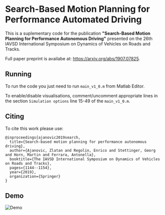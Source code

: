 # Search-Based Motion Planning for Performance Automated Driving

This is a suplementary code for the publication **"Search-Based Motion Planning for Performance Autonomous Driving"**
presented on the 26th IAVSD International Symposium on Dynamics of Vehicles on Roads and Tracks.

Full paper preprint is availabe at: https://arxiv.org/abs/1907.07825.

## Running
To run the code you just need to run `main_v1_0.m` from Matlab Editor.

To enable/disable visualisations, comment/uncomment appropriate lines in the section `Simulation options` line 15-49 of the `main_v1_0.m`.

## Citing

To cite this work please use:
```
@inproceedings{ajanovic2019search,
  title={Search-based motion planning for performance autonomous driving},
  author={Ajanovic, Zlatan and Regolin, Enrico and Stettinger, Georg and Horn, Martin and Ferrara, Antonella},
  booktitle={The IAVSD International Symposium on Dynamics of Vehicles on Roads and Tracks},
  pages={1144--1154},
  year={2019},
  organization={Springer}
}
```
## Demo
![Demo](https://github.com/zlatanajanovic/SBMP_PerfDriving/blob/master/drift_w_plan_IAVSD.gif "Demo")
